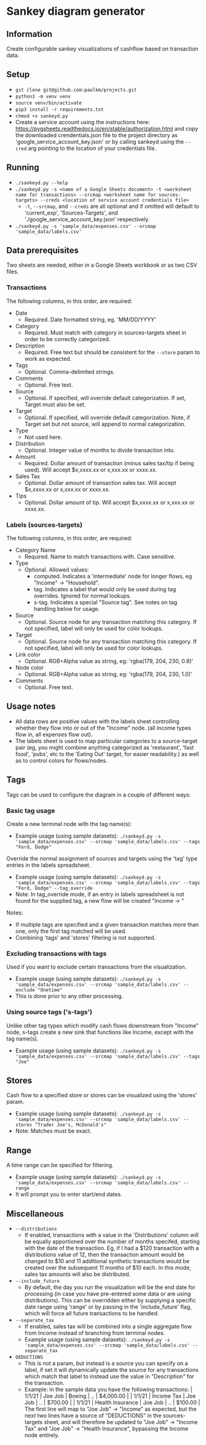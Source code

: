# Sankey diagram generator

## Information
Create configurable sankey visualizations of cashflow based on transaction data.

## Setup
- `git clone git@github.com:paulkm/projects.git`
- `python3 -m venv venv`
- `source venv/bin/activate`
- `pip3 install -r requirements.txt`
- `chmod +x sankeyd.py`
- Create a service account using the instructions here: https://pygsheets.readthedocs.io/en/stable/authorization.html and copy the downloaded crendentials.json file to the project directory as 'google_service_account_key.json' or by calling sankeyd using the `--cred` arg pointing to the location of your credentials file.

## Running
- `./sankeyd.py --help`
- `./sankeyd.py -s <name of a Google Sheets document> -t <worksheet name for transactions> --srcmap <worksheet name for sources-targets> --creds <location of service account credentials file>`
	- `-t`, `--srcmap`, and `--creds` are all optional and if omitted will default to 'current_exp', 'Sources-Targets', and './google_service_account_key.json' respectively. 
- `./sankeyd.py -s 'sample_data/expenses.csv' --srcmap 'sample_data/labels.csv'`

## Data prerequisites
Two sheets are needed, either in a Google Sheets workbook or as two CSV files.

### Transactions
The following columns, in this order, are required:
- Date
	- Required. Date formatted string, eg. 'MM/DD/YYYY'
- Category
	- Required. Must match with category in sources-targets sheet in order to be correctly categorized.
- Description
	- Required. Free text but should be consistent for the `--store` param to work as expected.
- Tags
	- Optional. Comma-delimited strings.
- Comments
	- Optional. Free text.
- Source
	- Optional. If specified, will override default categorization. If set, Target must also be set.
- Target
	- Optional. If specified, will override default categorization. Note, if Target set but not source, will append to normal categorization.
- Type
	- Not used here.
- Distribution
	- Optional. Integer value of months to divide transaction into.
- Amount
	- Required. Dollar amount of transaction (minus sales tax/tip if being used). Will accept $x,xxxx.xx or x,xxx.xx or xxxx.xx.
- Sales Tax
	- Optional. Dollar amount of transaction sales tax. Will accept $x,xxxx.xx or x,xxx.xx or xxxx.xx.
- Tips
	- Optional. Dollar amount of tip. Will accept $x,xxxx.xx or x,xxx.xx or xxxx.xx.

### Labels (sources-targets)
The following columns, in this order, are required:
- Category Name
	- Required. Name to match transactions with. Case sensitive.
- Type
	- Optional. Allowed values:
		- computed. Indicates a 'intermediate' node for longer flows, eg "Income" -> "Household".
		- tag. Indicates a label that would only be used during tag overrides. Ignored for normal lookups.
		- s-tag. Indicates a special "Source tag". See notes on tag handling below for usage.
- Source
	- Optional. Source node for any transaction matching this category. If not specified, label will only be used for color lookups.
- Target
	- Optional. Source node for any transaction matching this category. If not specified, label will only be used for color lookups.
- Link color
	- Optional. RGB+Alpha value as string, eg: 'rgba(179, 204, 230, 0.8)'
- Node color
	- Optional. RGB+Alpha value as string, eg: 'rgba(179, 204, 230, 1.0)'
- Comments
	- Optional. Free text.		


## Usage notes
- All data rows are positive values with the labels sheet controlling whether they flow into or out of the "Income" node. (all income types flow in, all expenses flow out).
- The labels sheet is used to map particular categories to a source-target pair (eg, you might combine anything categorized as 'restaurant', 'fast food', 'pubs', etc to the 'Eating Out' target, for easier readability.) as well as to control colors for flows/nodes.

## Tags
Tags can be used to configure the diagram in a couple of different ways:

### Basic tag usage
Create a new terminal node with the tag name(s):
- Example usage (using sample datasets): `./sankeyd.py -s 'sample_data/expenses.csv' --srcmap 'sample_data/labels.csv' --tags "Ford, Dodge"`

Override the normal assignment of sources and targets using the 'tag' type entries in the labels spreadsheet.
- Example usage (using sample datasets): `./sankeyd.py -s 'sample_data/expenses.csv' --srcmap 'sample_data/labels.csv' --tags "Ford, Dodge" --tag_override`
- Note: In tag_override mode, if an entry in labels spreadsheet is not found for the supplied tag, a new flow will be created "Income -> <tag name>"

Notes:
- If multiple tags are specified and a given transaction matches more than one, only the first tag matched will be used.
- Combining 'tags' and 'stores' filtering is not supported.

### Excluding transactions with tags
Used if you want to exclude certain transactions from the visualization.
- Example usage (using sample datasets): `./sankeyd.py -s 'sample_data/expenses.csv' --srcmap 'sample_data/labels.csv' --exclude "Onetime"`
- This is done prior to any other processing.

### Using source tags ('s-tags')
Unlike other tag types which modify cash flows downstream from "Income" node, s-tags create a new sink that functions like Income, except with the tag name(s).
- Example usage (using sample datasets): `./sankeyd.py -s 'sample_data/expenses.csv' --srcmap 'sample_data/labels.csv' --tags "Joe"`

## Stores
Cash flow to a specified store or stores can be visualized using the 'stores' param.
- Example usage (using sample datasets): `./sankeyd.py -s 'sample_data/expenses.csv' --srcmap 'sample_data/labels.csv' --stores "Trader Joe's, McDonald's"`
- Note: Matches must be exact.

## Range
A time range can be specified for filtering.
- Example usage (using sample datasets): `./sankeyd.py -s 'sample_data/expenses.csv' --srcmap 'sample_data/labels.csv' --range`
- It will prompt you to enter start/end dates.

## Miscellaneous
- `--distributions`
	- If enabled, transactions with a value in the 'Distributions' column will be equally apportioned over the number of months specifed, starting with the date of the transaction. Eg, if I had a $120 transaction with a distributions value of 12, then the transaction amount would be changed to $10 and 11 additional synthetic transactions would be created over the subsequent 11 months of $10 each. In this mode, sales tax amounts will also be distributed.
- `--include_future`
	- By default, the day you run the visualization will be the end date for processing (in case you have pre-entered some data or are using distributions). This can be overridden either by supplying a specific date range using 'range' or by passing in the 'include_future' flag, which will force all future transactions to be handled.
- `--separate_tax`
	- If enabled, sales tax will be combined into a single aggregate flow from Income instead of branching from terminal nodes.
	- Example usage (using sample datasets): `./sankeyd.py -s 'sample_data/expenses.csv' --srcmap 'sample_data/labels.csv' --separate_tax`
- `DEDUCTIONS`
	- This is not a param, but instead is a source you can specify on a label, if set it will dynamically update the source for any transactions which match that label to instead use the value in "Description" for the transaction.
	- Example: in the sample data you have the following transactions:
		| 1/1/21 | Joe Job | Boeing | .. | $4,000.00 |
		| 1/1/21 | Income Tax | Joe Job | .. | $700.00 |
		| 1/1/21 | Health Insurance | Joe Job | .. | $100.00 |
	  The first line will map to "Joe Job" -> "Income" as expected, but the next two lines have a source of "DEDUCTIONS" in the sources-targets sheet, and will therefore be updated to "Joe Job" -> "Income Tax" and "Joe Job" -> "Health Insurance", bypassing the Income node entirely.


